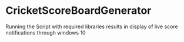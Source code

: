 # CricketScoreBoardGenerator
Running the Script with required libraries results in display of live score notifications through windows 10 
